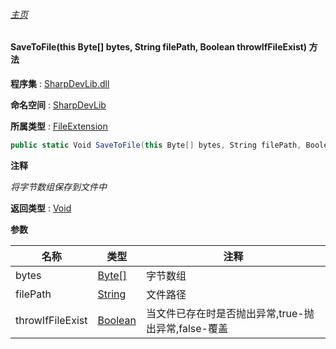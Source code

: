 ###### [主页](./Index.md "主页")

#### SaveToFile(this Byte[] bytes, String filePath, Boolean throwIfFileExist) 方法

**程序集** : [SharpDevLib.dll](./SharpDevLib.assembly.md "SharpDevLib.dll")

**命名空间** : [SharpDevLib](./SharpDevLib.namespace.md "SharpDevLib")

**所属类型** : [FileExtension](./SharpDevLib.FileExtension.md "FileExtension")

``` csharp
public static Void SaveToFile(this Byte[] bytes, String filePath, Boolean throwIfFileExist)
```

**注释**

*将字节数组保存到文件中*



**返回类型** : [Void](https://learn.microsoft.com/en-us/dotnet/api/system.void "Void")


**参数**

|名称|类型|注释|
|---|---|---|
|bytes|[Byte\[\]](https://learn.microsoft.com/en-us/dotnet/api/system.byte[] "Byte\[\]")|字节数组|
|filePath|[String](https://learn.microsoft.com/en-us/dotnet/api/system.string "String")|文件路径|
|throwIfFileExist|[Boolean](https://learn.microsoft.com/en-us/dotnet/api/system.boolean "Boolean")|当文件已存在时是否抛出异常,true-抛出异常,false-覆盖|


